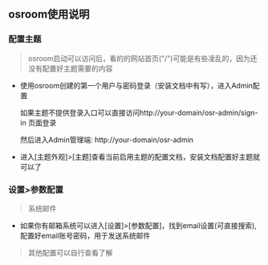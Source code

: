 ## osroom使用说明
### 配置主题
> osroom启动可以访问后，看的的网站首页("/")可能是有些凌乱的，因为还没有配置好主题需要的内容

- 使用osroom创建的第一个用户与密码登录（安装文档中有写），进入Admin配置

    如果主题不提供登录入口可以直接访问http://your-domain/osr-admin/sign-in 页面登录

    然后进入Admin管理端: http://your-domain/osr-admin

- 进入[主题外观]>[主题]查看当前启用主题的配置文档，安装文档配置好主题就可以了

### 设置>参数配置
> 系统邮件
- 如果你有邮箱系统可以进入[设置]>[参数配置]，找到email设置(可直接搜索), 配置好email账号密码，用于发送系统邮件

> 其他配置可以自行查看了解
